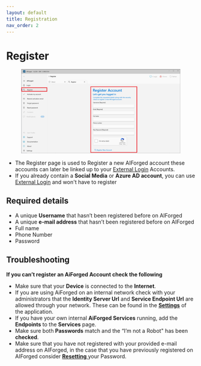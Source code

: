 ```yaml
---
layout: default
title: Registration
nav_order: 2
---
```


# Register

<figure><img src=".gitbook/assets/image (77).png" alt=""><figcaption></figcaption></figure>

* The Register page is used to Register a new AIForged account these accounts can later be linked up to your [External Login](login.md) Accounts.
* If you already contain a **Social Media** or **Azure AD account**, you can use [External Login](login.md) and won't have to register

## Required details

* A unique **Username** that hasn’t been registered before on AIForged
* A unique **e-mail address** that hasn’t been registered before on AIForged
* Full name
* Phone Number
* Password

## Troubleshooting

**If you can’t register an AiForged Account check the following**

* Make sure that your **Device** is connected to the **Internet**.
* If you are using AiForged on an internal network check with your administrators that the **Identity Server Url** and **Service Endpoint Url** are allowed through your network. These can be found in the [**Settings**](settings.md) of the application.
* If you have your own internal **AiForged Services** running, add the **Endpoints** to the **Services** page.
* Make sure both **Passwords** match and the “I’m not a Robot" has been **checked**.
* Make sure that you have not registered with your provided e-mail address on AIForged, in the case that you have previously registered on AIForged consider [**Resetting** ](forgot-password.md)your Password.

